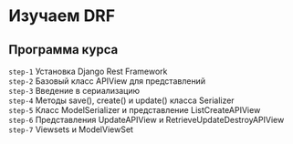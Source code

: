 # Изучаем DRF

## Программа курса	
`step-1` Установка Django Rest Framework <br>
`step-2` Базовый класс APIView для представлений <br>
`step-3` Введение в сериализацию <br>
`step-4` Методы save(), create() и update() класса Serializer <br>
`step-5` Класс ModelSerializer и представление ListCreateAPIView <br>
`step-6` Представления UpdateAPIView и RetrieveUpdateDestroyAPIView <br>
`step-7` Viewsets и ModelViewSet <br>

